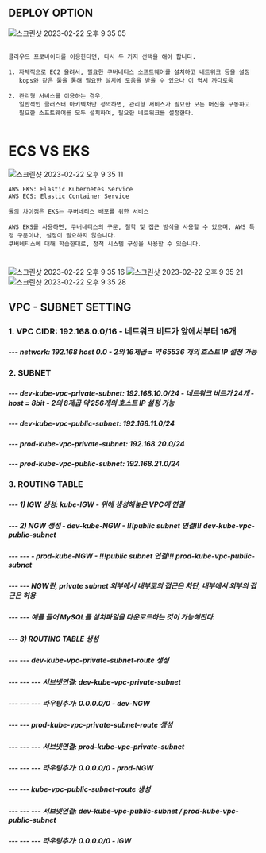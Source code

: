 ## DEPLOY OPTION
![스크린샷 2023-02-22 오후 9 35 05](https://user-images.githubusercontent.com/73451727/220621378-c039449c-76eb-4cad-8594-ced5ac923bed.png)
```

클라우드 프로바이더를 이용한다면, 다시 두 가지 선택을 해야 합니다.

1. 자체적으로 EC2 올려서, 필요한 쿠버네티스 소프트웨어를 설치하고 네트워크 등을 설정
   kops와 같은 툴을 통해 필요한 설치에 도움을 받을 수 있으나 이 역시 까다로움

2. 관리형 서비스를 이용하는 경우,
   일반적인 클러스터 아키텍처만 정의하면, 관리형 서비스가 필요한 모든 머신을 구동하고
   필요한 소프트웨어를 모두 설치하여, 필요한 네트워크를 설정한다.
   
```

# ECS VS EKS
![스크린샷 2023-02-22 오후 9 35 11](https://user-images.githubusercontent.com/73451727/220621374-d2b8b5c0-cc90-4824-be65-4b729201729e.png)
```
AWS EKS: Elastic Kubernetes Service
AWS ECS: Elastic Container Service

둘의 차이점은 EKS는 쿠버네티스 배포를 위한 서비스

AWS EKS를 사용하면, 쿠버네티스의 구문, 철학 및 접근 방식을 사용할 수 있으며, AWS 특정 구문이나, 설정이 필요하지 않습니다.
쿠버네티스에 대해 학습한대로, 정적 시스템 구성을 사용할 수 있습니다.

```

# 
![스크린샷 2023-02-22 오후 9 35 16](https://user-images.githubusercontent.com/73451727/220621369-89bc7ef6-016f-461a-9ee5-37b378794c1c.png)
![스크린샷 2023-02-22 오후 9 35 21](https://user-images.githubusercontent.com/73451727/220621360-8e13d417-b1f4-4563-b598-1278271a989e.png)
![스크린샷 2023-02-22 오후 9 35 28](https://user-images.githubusercontent.com/73451727/220621353-63efb7eb-c681-4680-a963-71d6325a2a8b.png)

## VPC - SUBNET SETTING
### 1. VPC CIDR: 192.168.0.0/16 - 네트워크 비트가 앞에서부터 16개 
##### --- network: 192.168 host 0.0 - 2의 16제곱 = 약 65536 개의 호스트 IP 설정 가능

### 2. SUBNET
##### --- dev-kube-vpc-private-subnet: 192.168.10.0/24 - 네트워크 비트가 24개 - host = 8bit - 2의 8제곱 약 256개의 호스트 IP 설정 가능
##### --- dev-kube-vpc-public-subnet: 192.168.11.0/24 
##### --- prod-kube-vpc-private-subnet: 192.168.20.0/24
##### --- prod-kube-vpc-public-subnet: 192.168.21.0/24

### 3. ROUTING TABLE
##### --- 1) IGW 생성: kube-IGW - 위에 생성해놓은 VPC에 연결
##### --- 2) NGW 생성 - dev-kube-NGW - !!!public subnet 연결!!! dev-kube-vpc-public-subnet 
##### --- ---        - prod-kube-NGW - !!!public subnet 연결!!! prod-kube-vpc-public-subnet 
##### --- --- NGW란, private subnet 외부에서 내부로의 접근은 차단, 내부에서 외부의 접근은 허용
##### --- --- 예를 들어 MySQL를 설치파일을 다운로드하는 것이 가능해진다.
##### --- 3) ROUTING TABLE 생성
##### --- --- dev-kube-vpc-private-subnet-route 생성 
##### --- --- --- 서브넷연결: dev-kube-vpc-private-subnet
##### --- --- --- 라우팅추가: 0.0.0.0/0 - dev-NGW
##### --- --- prod-kube-vpc-private-subnet-route 생성 
##### --- --- --- 서브넷연결: prod-kube-vpc-private-subnet
##### --- --- --- 라우팅추가: 0.0.0.0/0 - prod-NGW
##### --- --- kube-vpc-public-subnet-route 생성 
##### --- --- --- 서브넷연결: dev-kube-vpc-public-subnet / prod-kube-vpc-public-subnet
##### --- --- --- 라우팅추가: 0.0.0.0/0 - IGW


